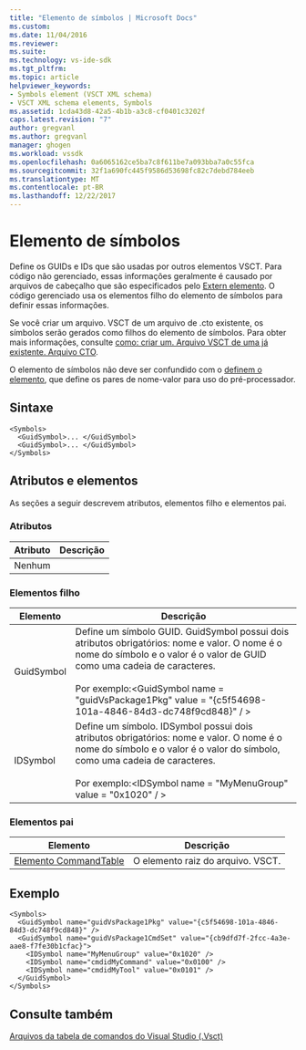 ```yaml
---
title: "Elemento de símbolos | Microsoft Docs"
ms.custom: 
ms.date: 11/04/2016
ms.reviewer: 
ms.suite: 
ms.technology: vs-ide-sdk
ms.tgt_pltfrm: 
ms.topic: article
helpviewer_keywords:
- Symbols element (VSCT XML schema)
- VSCT XML schema elements, Symbols
ms.assetid: 1cda43d8-42a5-4b1b-a3c8-cf0401c3202f
caps.latest.revision: "7"
author: gregvanl
ms.author: gregvanl
manager: ghogen
ms.workload: vssdk
ms.openlocfilehash: 0a6065162ce5ba7c8f611be7a093bba7a0c55fca
ms.sourcegitcommit: 32f1a690fc445f9586d53698fc82c7debd784eeb
ms.translationtype: MT
ms.contentlocale: pt-BR
ms.lasthandoff: 12/22/2017
---
```

# <a name="symbols-element"></a>Elemento de símbolos
Define os GUIDs e IDs que são usadas por outros elementos VSCT. Para código não gerenciado, essas informações geralmente é causado por arquivos de cabeçalho que são especificados pelo [Extern elemento](../extensibility/extern-element.md). O código gerenciado usa os elementos filho do elemento de símbolos para definir essas informações.  
  
 Se você criar um arquivo. VSCT de um arquivo de .cto existente, os símbolos serão gerados como filhos do elemento de símbolos. Para obter mais informações, consulte [como: criar um. Arquivo VSCT de uma já existente. Arquivo CTO](../extensibility/internals/how-to-create-a-dot-vsct-file.md#how-to-create-a-dot-vsct-file-from-an-existing-dot-cto-file).  
  
 O elemento de símbolos não deve ser confundido com o [definem o elemento](../extensibility/define-element.md), que define os pares de nome-valor para uso do pré-processador.  
  
## <a name="syntax"></a>Sintaxe  
  
```  
<Symbols>  
  <GuidSymbol>... </GuidSymbol>  
  <GuidSymbol>... </GuidSymbol>  
</Symbols>  
```  
  
## <a name="attributes-and-elements"></a>Atributos e elementos  
 As seções a seguir descrevem atributos, elementos filho e elementos pai.  
  
### <a name="attributes"></a>Atributos  
  
|Atributo|Descrição|  
|---------------|-----------------|  
|Nenhum||  
  
### <a name="child-elements"></a>Elementos filho  
  
|Elemento|Descrição|  
|-------------|-----------------|  
|GuidSymbol|Define um símbolo GUID. GuidSymbol possui dois atributos obrigatórios: nome e valor. O nome é o nome do símbolo e o valor é o valor de GUID como uma cadeia de caracteres.<br /><br /> Por exemplo:\<GuidSymbol name = "guidVsPackage1Pkg" value = "{c5f54698-101a-4846-84d3-dc748f9cd848}" / >|  
|IDSymbol|Define um símbolo. IDSymbol possui dois atributos obrigatórios: nome e valor. O nome é o nome do símbolo e o valor é o valor do símbolo, como uma cadeia de caracteres.<br /><br /> Por exemplo:\<IDSymbol name = "MyMenuGroup" value = "0x1020" / >|  
  
### <a name="parent-elements"></a>Elementos pai  
  
|Elemento|Descrição|  
|-------------|-----------------|  
|[Elemento CommandTable](../extensibility/commandtable-element.md)|O elemento raiz do arquivo. VSCT.|  
  
## <a name="example"></a>Exemplo  
  
```  
<Symbols>  
  <GuidSymbol name="guidVsPackage1Pkg" value="{c5f54698-101a-4846-84d3-dc748f9cd848}" />  
  <GuidSymbol name="guidVsPackage1CmdSet" value="{cb9dfd7f-2fcc-4a3e-aae8-f7fe30b1cfac}">  
    <IDSymbol name="MyMenuGroup" value="0x1020" />  
    <IDSymbol name="cmdidMyCommand" value="0x0100" />  
    <IDSymbol name="cmdidMyTool" value="0x0101" />  
  </GuidSymbol>  
</Symbols>  
```  
  
## <a name="see-also"></a>Consulte também  
 [Arquivos da tabela de comandos do Visual Studio (.Vsct)](../extensibility/internals/visual-studio-command-table-dot-vsct-files.md)